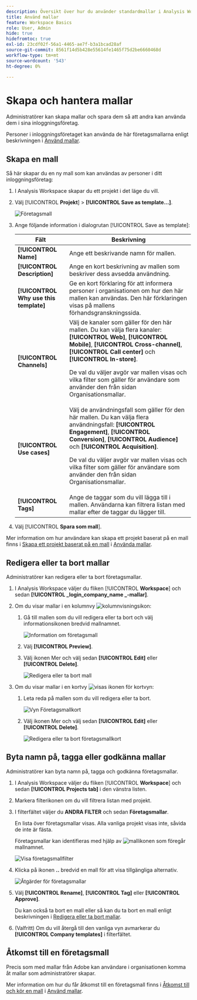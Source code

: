 ```yaml
---
description: Översikt över hur du använder standardmallar i Analysis Workspace.
title: Använd mallar
feature: Workspace Basics
role: User, Admin
hide: true
hidefromtoc: true
exl-id: 23cdf02f-56a1-4465-ae7f-b3a1bcad28af
source-git-commit: 8561f14d5b428e55614fe1465f75d2be6660468d
workflow-type: tm+mt
source-wordcount: '543'
ht-degree: 0%

---
```


# Skapa och hantera mallar

Administratörer kan skapa mallar och spara dem så att andra kan använda dem i sina inloggningsföretag.

Personer i inloggningsföretaget kan använda de här företagsmallarna enligt beskrivningen i [Använd mallar](/help/analysis-workspace/templates/use-templates.md).

## Skapa en mall

Så här skapar du en ny mall som kan användas av personer i ditt inloggningsföretag:

1. I Analysis Workspace skapar du ett projekt i det läge du vill.

1. Välj [!UICONTROL **Projekt**] > **[!UICONTROL Save as template…]**.

   ![Företagsmall](assets/company-template-save.png)

1. Ange följande information i dialogrutan [!UICONTROL Save as template]:

   | Fält | Beskrivning |
   |---------|----------|
   | **[!UICONTROL Name]** | Ange ett beskrivande namn för mallen. |
   | **[!UICONTROL Description]** | Ange en kort beskrivning av mallen som beskriver dess avsedda användning. |
   | **[!UICONTROL Why use this template]** | Ge en kort förklaring för att informera personer i organisationen om hur den här mallen kan användas. Den här förklaringen visas på mallens förhandsgranskningssida. |
   | **[!UICONTROL Channels]** | Välj de kanaler som gäller för den här mallen. Du kan välja flera kanaler: **[!UICONTROL Web]**, **[!UICONTROL Mobile]**, **[!UICONTROL Cross-channel]**, **[!UICONTROL Call center]** och **[!UICONTROL In-store]**.<p>De val du väljer avgör var mallen visas och vilka filter som gäller för användare som använder den från sidan Organisationsmallar.</p> |
   | **[!UICONTROL Use cases]** | Välj de användningsfall som gäller för den här mallen. Du kan välja flera användningsfall: **[!UICONTROL Engagement]**, **[!UICONTROL Conversion]**, **[!UICONTROL Audience]** och **[!UICONTROL Acquisition]**. <p>De val du väljer avgör var mallen visas och vilka filter som gäller för användare som använder den från sidan Organisationsmallar.</p> |
   | **[!UICONTROL Tags]** | Ange de taggar som du vill lägga till i mallen. Användarna kan filtrera listan med mallar efter de taggar du lägger till. |

1. Välj [!UICONTROL **Spara som mall**].

Mer information om hur användare kan skapa ett projekt baserat på en mall finns i [Skapa ett projekt baserat på en mall](/help/analysis-workspace/templates/use-templates.md#create-a-project-based-on-a-template) i [Använda mallar](/help/analysis-workspace/templates/use-templates.md).

## Redigera eller ta bort mallar

Administratörer kan redigera eller ta bort företagsmallar.

1. I Analysis Workspace väljer du fliken [!UICONTROL **Workspace**] och sedan **[!UICONTROL _login_company_name _-mallar]**.

1. Om du visar mallar i en kolumnvy ![kolumnvisningsikon](assets/column-view-icon.png):

   1. Gå till mallen som du vill redigera eller ta bort och välj informationsikonen bredvid mallnamnet.

      ![Information om företagsmall](assets/company-template-info.png)

   1. Välj **[!UICONTROL Preview]**.

   1. Välj ikonen Mer och välj sedan **[!UICONTROL Edit]** eller **[!UICONTROL Delete]**.

      ![Redigera eller ta bort mall](assets/company-template-edit-delete.png)

1. Om du visar mallar i en kortvy ![visas ikonen för kortvyn](assets/card-view-icon.png):

   1. Leta reda på mallen som du vill redigera eller ta bort.

      ![Vyn Företagsmallkort](assets/company-template-cards.png)

   1. Välj ikonen Mer och välj sedan **[!UICONTROL Edit]** eller **[!UICONTROL Delete]**.

      ![Redigera eller ta bort företagsmallkort](assets/company-template-card-edit-delete.png)

## Byta namn på, tagga eller godkänna mallar

Administratörer kan byta namn på, tagga och godkänna företagsmallar.

1. I Analysis Workspace väljer du fliken [!UICONTROL **Workspace**] och sedan **[!UICONTROL Projects tab]** i den vänstra listen.

1. Markera filterikonen om du vill filtrera listan med projekt.

1. I filterfältet väljer du **ANDRA FILTER** och sedan **Företagsmallar**.

   En lista över företagsmallar visas. Alla vanliga projekt visas inte, såvida de inte är fästa.

   Företagsmallar kan identifieras med hjälp av ![mallikonen](https://spectrum.adobe.com/static/icons/workflow_18/Smock_FileTemplate_18_N.svg) som föregår mallnamnet.

   ![Visa företagsmallfilter](assets/company-templates-filter.png)

1. Klicka på ikonen **..** bredvid en mall för att visa tillgängliga alternativ.

   ![Åtgärder för företagsmallar](assets/company-templates-actions.png)

1. Välj **[!UICONTROL Rename]**, **[!UICONTROL Tag]** eller **[!UICONTROL Approve]**.

   Du kan också ta bort en mall eller så kan du ta bort en mall enligt beskrivningen i [Redigera eller ta bort mallar](#edit-or-delete-templates).

1. (Valfritt) Om du vill återgå till den vanliga vyn avmarkerar du **[!UICONTROL Company templates]** i filterfältet.

## Åtkomst till en företagsmall

Precis som med mallar från Adobe kan användare i organisationen komma åt mallar som administratörer skapar.

Mer information om hur du får åtkomst till en företagsmall finns i [Åtkomst till och kör en mall](/help/analysis-workspace/templates/use-templates.md#access-and-run-a-template) i [Använd mallar](/help/analysis-workspace/templates/use-templates.md).
